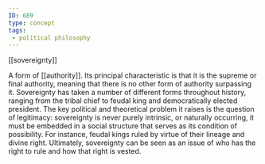 ```yaml
---
ID: 689
type: concept
tags: 
 - political philosophy
---
```


[[sovereignty]]

 A form of
[[authority]]. Its principal
characteristic is that it is the supreme or final authority, meaning
that there is no other form of authority surpassing it. Sovereignty has
taken a number of different forms throughout history, ranging from the
tribal chief to feudal king and democratically elected president. The
key political and theoretical problem it raises is the question of
legitimacy: sovereignty is never purely intrinsic, or naturally
occurring, it must be embedded in a social structure that serves as its
condition of possibility. For instance, feudal kings ruled by virtue of
their lineage and divine right. Ultimately, sovereignty can be seen as
an issue of who has the right to rule and how that right is vested.
